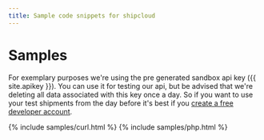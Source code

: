 ```yaml
---
title: Sample code snippets for shipcloud
---
```


# Samples

For exemplary purposes we're using the pre generated sandbox api key ({{ site.apikey }}). You can use it for testing
our api, but be advised that we're deleting all data associated with this key once a day. So if you want to use your
test shipments from the day before it's best if you [create a free developer account](https://app.shipcloud.io/users/sign_up?plan=developer&cc=sc_docs_samples).

{% include samples/curl.html %}
{% include samples/php.html %}

